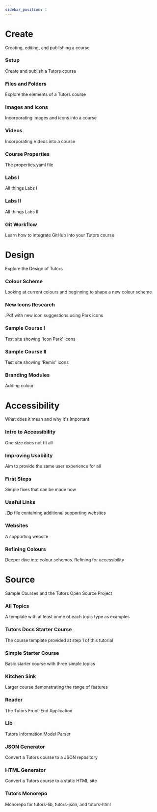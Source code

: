 ```yaml
---
sidebar_position: 1
---
```


# Create
Creating, editing, and publishing a course

### Setup
Create and publish a Tutors course

### Files and Folders
Explore the elements of a Tutors course

### Images and Icons
Incorporating images and icons into a course

### Videos
Incorporating Videos into a course

### Course Properties
The properties.yaml file

### Labs I
All things Labs I

### Labs II
All things Labs II

### Git Workflow
Learn how to integrate GitHub into your Tutors course

# Design
Explore the Design of Tutors

### Colour Scheme
Looking at current colours and beginning to shape a new colour scheme

### New Icons Research
.Pdf with new icon suggestions using Park icons

### Sample Course I
Test site showing 'Icon Park' icons

### Sample Course II
Test site showing 'Remix' icons

### Branding Modules
Adding colour

# Accessibility
What does it mean and why it's important

### Intro to Accessibility
One size does not fit all

### Improving Usability
Aim to provide the same user experience for all

### First Steps
Simple fixes that can be made now

### Useful Links
.Zip file containing additional supporting websites

### Websites
A supporting website

### Refining Colours
Deeper dive into colour schemes. Refining for accessibility

# Source
Sample Courses and the Tutors Open Source Project

### All Topics
A template with at least onme of each topic type as examples

### Tutors Docs Starter Course
The course template provided at step 1 of this tutorial

### Simple Starter Course
Basic starter course with three simple topics

### Kitchen Sink
Larger course demonstrating the range of features

### Reader
The Tutors Front-End Application

### Lib
Tutors Information Model Parser

### JSON Generator
Convert a Tutors course to a JSON repository

### HTML Generator
Convert a Tutors course to a static HTML site

### Tutors Monorepo
Monorepo for tutors-lib, tutors-json, and tutors-html